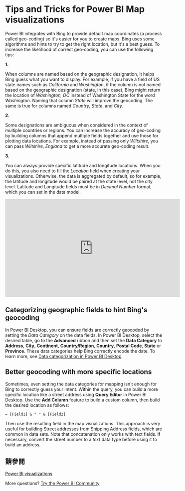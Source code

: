 <properties
   pageTitle="Tips and Tricks for Power BI Map visualizations"
   description="Tips and Tricks for Power BI Map visualizations"
   services="powerbi"
   documentationCenter=""
   authors="mihart"
   manager="mblythe"
   backup=""
   editor=""
   tags=""
   featuredVideoId="ajTPGNpthcg"
   qualityFocus="no"
   qualityDate=""/>

<tags
   ms.service="powerbi"
   ms.devlang="NA"
   ms.topic="article"
   ms.tgt_pltfrm="NA"
   ms.workload="powerbi"
   ms.date="08/22/2016"
   ms.author="mihart"/>

# Tips and Tricks for Power BI Map visualizations  

Power BI integrates with Bing to provide default map coordinates (a process called geo-coding) so it's easier for you to create maps. Bing uses some algorithms and hints to try to get the right location, but it's a best guess. To increase the likelihood of correct geo-coding, you can use the following tips:

**1.**

When columns are named based on the geographic designation, it helps Bing guess what you want to display. For example, if you have a field of US state names such as <bpt id="p1">*</bpt>California<ept id="p1">*</ept> and <bpt id="p2">*</bpt>Washington<ept id="p2">*</ept>, if the column is not named based on the geographic designation (state, in this case), Bing might return the location of <bpt id="p3">*</bpt>Washington, DC<ept id="p3">*</ept> instead of Washington State for the word <bpt id="p4">*</bpt>Washington<ept id="p4">*</ept>. Naming that column <bpt id="p1">*</bpt>State<ept id="p1">*</ept> will improve the geocoding. The same is true for columns named <bpt id="p1">*</bpt>Country<ept id="p1">*</ept>, <bpt id="p2">*</bpt>State<ept id="p2">*</ept>, and <bpt id="p3">*</bpt>City<ept id="p3">*</ept>.   

**2.**

Some designations are ambiguous when considered in the context of multiple countries or regions. You can increase the accuracy of geo-coding by building columns that append multiple fields together and use those for plotting data locations. For example, instead of passing only <bpt id="p1">*</bpt>Wiltshire<ept id="p1">*</ept>, you can pass <bpt id="p2">*</bpt>Wiltshire, England<ept id="p2">*</ept> to get a more accurate geo-coding result. 

**3.**

You can always provide specific latitude and longitude locations. When you do this, you also need to fill the <bpt id="p1">*</bpt>Location<ept id="p1">*</ept> field when creating your visualizations. Otherwise, the data is aggregated by default, so for example, the latitude and longitude would be paired at the state level, not the city level. Latitude and Longitude fields must be in <bpt id="p1">*</bpt>Decimal Number<ept id="p1">*</ept> format, which you can set in the data model.

<iframe width="560" height="315" src="https://www.youtube.com/embed/ajTPGNpthcg" frameborder="0" allowfullscreen></iframe>


## Categorizing geographic fields to hint Bing's geocoding  
In Power BI Desktop, you can ensure fields are correctly geocoded by setting the <bpt id="p1">*</bpt>Data Category<ept id="p1">*</ept> on the data fields. In Power BI Desktop, select the desired table, go to the <bpt id="p1">**</bpt>Advanced<ept id="p1">**</ept> ribbon and then set the <bpt id="p2">**</bpt>Data Category<ept id="p2">**</ept> to <bpt id="p3">**</bpt>Address<ept id="p3">**</ept>, <bpt id="p4">**</bpt>City<ept id="p4">**</ept>, <bpt id="p5">**</bpt>Continent<ept id="p5">**</ept>, <bpt id="p6">**</bpt>Country/Region<ept id="p6">**</ept>, <bpt id="p7">**</bpt>Country<ept id="p7">**</ept>, <bpt id="p8">**</bpt>Postal Code<ept id="p8">**</ept>, <bpt id="p9">**</bpt>State<ept id="p9">**</ept> or <bpt id="p10">**</bpt>Province<ept id="p10">**</ept>. These data categories help Bing correctly encode the date. To learn more, see <bpt id="p1">[</bpt>Data categorization in Power BI Desktop<ept id="p1">](powerbi-desktop-data-categorization.md)</ept>.

## Better geocoding with more specific locations  
Sometimes, even setting the data categories for mapping isn't enough for Bing to correctly guess your intent. Within the query, you can build a more specific location like a street address using <bpt id="p1">**</bpt>Query Editor<ept id="p1">**</ept> in Power BI Desktop.  Use the <bpt id="p1">**</bpt>Add Column<ept id="p1">**</ept> feature to build a custom column, then build the desired location as follows: 


    = [Field1] & " " & [Field2]

Then use the resulting field in the map visualizations. This approach is very useful for building Street addresses from Shipping Address fields, which are common in data sets. Note that concatenation only works with text fields. If necessary, convert the street number to a <bpt id="p1">*</bpt>text<ept id="p1">*</ept> data type before using it to build an address.  

## 請參閱

[Power Bi visualizations](powerbi-service-visualizations-for-reports.md)

More questions? [Try the Power BI Community](http://community.powerbi.com/)
